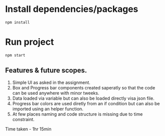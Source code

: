 # Install dependencies/packages

```
npm install
```

# Run project
```
npm start
```

## Features & future scopes.
1.  Simple UI as asked in the assignment.
2.  Box and Progress bar components created saperatly so that the code can be used anywhere with minor tweeks.
3.  Data loaded via variable but can also be loaded directly visa json file.
4. Progress bar colors are used diretly from an if condition but can also be imported using an helper function.
5.  At few places naming and code structure is missing due to time constraint.

Time taken - 1hr 15min